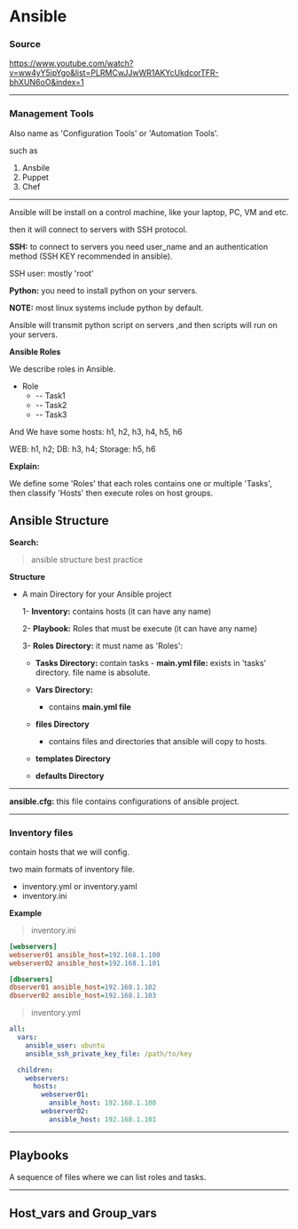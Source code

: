 # Ansible 

### Source

https://www.youtube.com/watch?v=ww4yY5ipYgo&list=PLRMCwJJwWR1AKYcUkdcorTFR-bhXUN6oO&index=1

-----

### Management Tools

Also name as 'Configuration Tools' or 'Automation Tools'. 

such as 

1. Ansbile
2. Puppet
3. Chef

--------

Ansible will be install on a control machine, like your laptop, PC, VM and etc.

then it will connect to servers with SSH protocol.

**SSH:** to connect to servers you need user_name and an authentication method (SSH KEY recommended in ansible).

SSH user: mostly 'root'

**Python:** you need to install python on your servers. 

**NOTE:** most linux systems include python by default.

Ansible will transmit python script on servers ,and then scripts will run on your servers.

**Ansible Roles**

We describe roles in Ansible.

- Role 
  -    -- Task1
  -    -- Task2
  -    -- Task3

And We have some hosts: h1, h2, h3, h4, h5, h6

WEB: h1, h2; DB: h3, h4; Storage: h5, h6

**Explain:**

We define some 'Roles' that each roles contains one or multiple 'Tasks', then classify 'Hosts' then execute roles on host groups.

## Ansible Structure

**Search:** 

> ansible structure best practice

**Structure**

- A main Directory for your Ansible project

  1- **Inventory:** contains hosts (it can have any name) 

  2- **Playbook:** Roles that must be execute (it can have any name)

  3- **Roles Directory:** it must name as 'Roles':  

    - **Tasks Directory:** contain tasks
      		- ​		**main.yml file:** exists in 'tasks' directory. file name is absolute. 

   -  **Vars Directory:** 
      -  contains **main.yml file**
   -  **files Directory**
      -  contains files and directories that ansible will copy to hosts.
   -  **templates Directory**
   -  **defaults Directory**

---

**ansible.cfg:** this file contains configurations of ansible project.

----

### Inventory files

contain hosts that we will config.

 two main formats of inventory file. 

- inventory.yml or inventory.yaml
- inventory.ini

**Example**

> inventory.ini 

```ini
[webservers]
webserver01 ansible_host=192.168.1.100
webserver02 ansible_host=192.168.1.101

[dbservers]
dbserver01 ansible_host=192.168.1.102
dbserver02 ansible_host=192.168.1.103

```

> inventory.yml

```yml
all:
  vars:
    ansible_user: ubuntu
    ansible_ssh_private_key_file: /path/to/key

  children:
    webservers:
      hosts:
        webserver01:
          ansible_host: 192.168.1.100
        webserver02:
          ansible_host: 192.168.1.101

```

--------

## Playbooks

A sequence of files where we can list roles and tasks.

-----

## Host_vars and Group_vars

